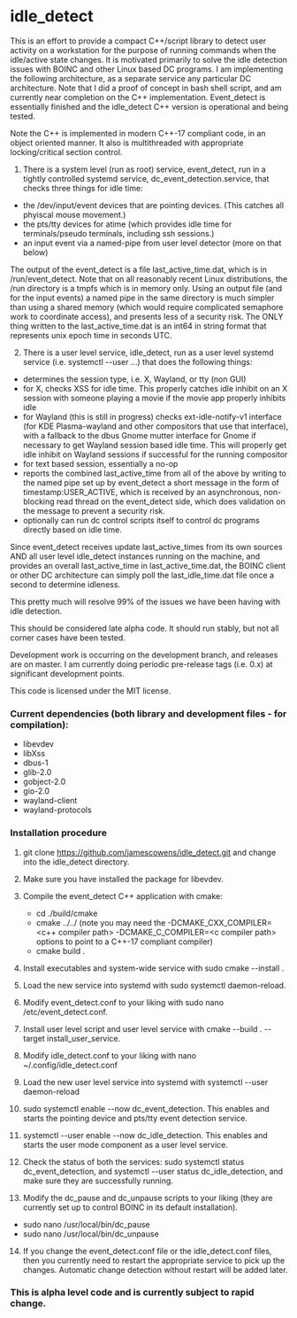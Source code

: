 # idle_detect

This is an effort to provide a compact C++/script library to detect user activity on a workstation for the purpose of running commands when the idle/active state changes. It is motivated primarily to solve the idle detection issues with BOINC and other Linux based DC programs. I am implementing the following architecture, as a separate service any particular DC architecture. Note that I did a proof of concept in bash shell script, and am currently near completion on the C++ implementation. Event_detect is essentially finished and the idle_detect C++ version is operational and being tested.

Note the C++ is implemented in modern C++-17 compliant code, in an object oriented manner. It also is multithreaded with appropriate locking/critical section control.

1. There is a system level (run as root) service, event_detect, run in a tightly controlled systemd service, dc_event_detection.service, that checks three things for idle time:
- the /dev/input/event devices that are pointing devices. (This catches all phyiscal mouse movement.)
- the pts/tty devices for atime (which provides idle time for terminals/pseudo terminals, including ssh sessions.)
- an input event via a named-pipe from user level detector (more on that below)

The output of the event_detect is a file last_active_time.dat, which is in /run/event_detect. Note that on all reasonably recent Linux distributions, the /run directory is a tmpfs which is in memory only. Using an output file (and for the input events) a named pipe in the same directory is much simpler than using a shared memory (which would require complicated semaphore work to coordinate access), and presents less of a security risk. The ONLY thing written to the last_active_time.dat is an int64 in string format that represents unix epoch time in seconds UTC.

2. There is a user level service, idle_detect, run as a user level systemd service (i.e. systemctl --user ...) that does the following things:
- determines the session type, i.e. X, Wayland, or tty (non GUI)
- for X, checks XSS for idle time. This properly catches idle inhibit on an X session with someone playing a movie if the movie app properly inhibits idle
- for Wayland (this is still in progress) checks ext-idle-notify-v1 interface (for KDE Plasma-wayland and other compositors that use that interface), with a fallback to the dbus Gnome mutter interface for Gnome if necessary to get Wayland session based idle time. This will properly get idle inhibit on Wayland sessions if successful for the running compositor
- for text based session, essentially a no-op
- reports the combined last_active_time from all of the above by writing to the named pipe set up by event_detect a short message in the form of timestamp:USER_ACTIVE, which is received by an asynchronous, non-blocking read thread on the event_detect side, which does validation on the message to prevent a security risk.
- optionally can run dc control scripts itself to control dc programs directly based on idle time.

Since event_detect receives update last_active_times from its own sources AND all user level idle_detect instances running on the machine, and provides an overall last_active_time in last_active_time.dat, the BOINC client or other DC architecture can simply poll the last_idle_time.dat file once a second to determine idleness.

This pretty much will resolve 99% of the issues we have been having with idle detection.

This should be considered late alpha code. It should run stably, but not all corner cases have been tested.

Development work is occurring on the development branch, and releases are on master. I am currently doing periodic pre-release tags (i.e. 0.x) at significant development points.

This code is licensed under the MIT license.

### Current dependencies (both library and development files - for compilation):
 - libevdev
 - libXss
 - dbus-1
 - glib-2.0
 - gobject-2.0
 - gio-2.0
 - wayland-client
 - wayland-protocols

### Installation procedure

1. git clone https://github.com/jamescowens/idle_detect.git and change into the idle_detect directory.

2. Make sure you have installed the package for libevdev.

3. Compile the event_detect C++ application with cmake:
    - cd ./build/cmake
    - cmake ../../ (note you may need the -DCMAKE_CXX_COMPILER=\<c++ compiler path\> -DCMAKE_C_COMPILER=\<c compiler path\> options to point to a C++-17 compliant compiler)
    - cmake build .

4. Install executables and system-wide service with sudo cmake --install .

5. Load the new service into systemd with sudo systemctl daemon-reload.

6. Modify event_detect.conf to your liking with sudo nano /etc/event_detect.conf.

7. Install user level script and user level service with cmake --build . --target install_user_service.

8. Modify idle_detect.conf to your liking with nano ~/.config/idle_detect.conf

9. Load the new user level service into systemd with systemctl --user daemon-reload

10. sudo systemctl enable --now dc_event_detection. This enables and starts the pointing device and pts/tty event detection service.

11. systemctl --user enable --now dc_idle_detection. This enables and starts the user mode component as a user level service.

12. Check the status of both the services: sudo systemctl status dc_event_detection, and systemctl --user status dc_idle_detection, and make sure they are successfully running.

13. Modify the dc_pause and dc_unpause scripts to your liking (they are currently set up to control BOINC in its default installation).
- sudo nano /usr/local/bin/dc_pause
- sudo nano /usr/local/bin/dc_unpause

14. If you change the event_detect.conf file or the idle_detect.conf files, then you currently need to restart the appropriate service to pick up the changes. Automatic change detection without restart will be added later.

### This is alpha level code and is currently subject to rapid change.
